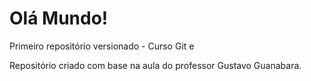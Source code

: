 # Olá Mundo!
 Primeiro repositório versionado - Curso Git e 
 
 Repositório criado com base na aula do professor Gustavo Guanabara.
 
